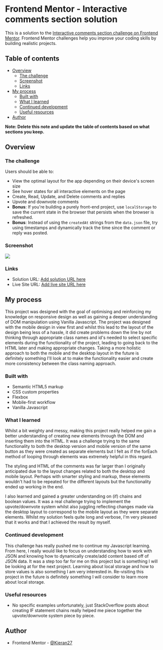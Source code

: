 # Frontend Mentor - Interactive comments section solution

This is a solution to the [Interactive comments section challenge on Frontend Mentor](https://www.frontendmentor.io/challenges/interactive-comments-section-iG1RugEG9). Frontend Mentor challenges help you improve your coding skills by building realistic projects.

## Table of contents

- [Overview](#overview)
  - [The challenge](#the-challenge)
  - [Screenshot](#screenshot)
  - [Links](#links)
- [My process](#my-process)
  - [Built with](#built-with)
  - [What I learned](#what-i-learned)
  - [Continued development](#continued-development)
  - [Useful resources](#useful-resources)
- [Author](#author)


**Note: Delete this note and update the table of contents based on what sections you keep.**

## Overview

### The challenge

Users should be able to:

- View the optimal layout for the app depending on their device's screen size
- See hover states for all interactive elements on the page
- Create, Read, Update, and Delete comments and replies
- Upvote and downvote comments
- **Bonus**: If you're building a purely front-end project, use `localStorage` to save the current state in the browser that persists when the browser is refreshed.
- **Bonus**: Instead of using the `createdAt` strings from the `data.json` file, try using timestamps and dynamically track the time since the comment or reply was posted.

### Screenshot

![](./Screenshot.jpg)

### Links

- Solution URL: [Add solution URL here](https://your-solution-url.com)
- Live Site URL: [Add live site URL here](https://your-live-site-url.com)

## My process

This project was designed with the goal of optimising and reinforcing my knowledge on responsive design as well as gaining a deeper understanding of DOM manipulation using Vanilla Javascript. The project was designed with the mobile design in view first and whilst this lead to the layout of the design being less of a hassle, it did create problems down the line by not thinking through appropriate class names and id's needed to select specific elements during the functionality of the project, leading to going back to the HTML later and making appropriate changes. Taking a more holistic approach to both the mobile and the desktop layout in the future is definitely something I'll look at to make the functionality easier and create more consistency between the class naming approach.

### Built with

- Semantic HTML5 markup
- CSS custom properties
- Flexbox
- Mobile-first workflow
- Vanilla Javascript


### What I learned

Whilst a bit weighty and messy, making this project really helped me gain a better understanding of creating new elements through the DOM and inserting them into the HTML. It was a challenge
trying to the same functionality to both the desktop version and mobile version of the same button as they were created as separate elements but I felt as if the forEach method of looping through elements was extremely helpful in this regard.

The styling and HTML of the comments was far larger than I originally anticipated due to the layout changes related to both the desktop and mobile layout. Perhaps with smarter styling and markup, these elements wouldn't had to be repeated for the different layouts but the functionality ended up working in the end.

I also learned and gained a greater understanding on (if) chains and boolean values. It was a real challenge trying to implement the upvote/downvote system whilst also juggling reflecting changes made via the desktop layout to correspond to the mobile layout as they were separate elements. Whilst my solution feels quite long and verbose, I'm very pleased that it works and that I achieved the result by myself.

### Continued development

This challenge has really pushed me to continue my Javascript learning. From here, I really would like to focus on understanding how to work with JSON and knowing how to dynamically create/add content based off of JSON data.  It was a step too far for me on this project but is something I will be looking at for the next project. Learning about local storage and how to store values is also something I am very interested in. Re-visiting this project in the future is definitely something I will consider to learn more about local storage.


### Useful resources

- No specific examples unfortunately, just StackOverflow posts about creating IF statement chains really helped me piece together the upvote/downvote system piece by piece.


## Author

- Frontend Mentor - [@Kieran27](https://www.frontendmentor.io/profile/yourusername)
